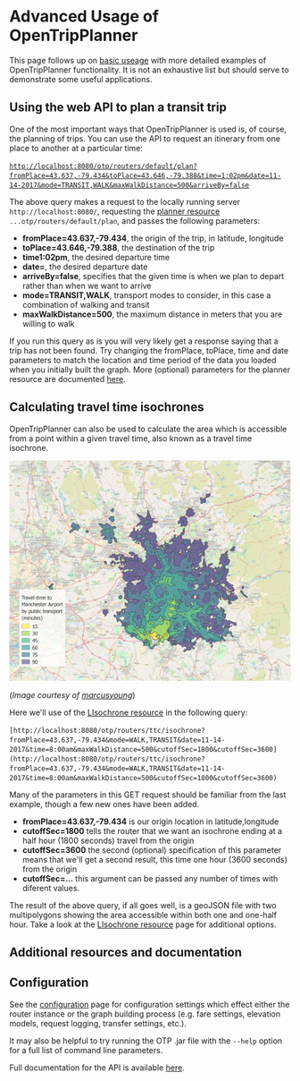 # Advanced Usage of OpenTripPlanner
This page follows up on [basic useage](Basic-Useage.md) with more detailed examples of OpenTripPlanner functionality. It is not an exhaustive list but should serve to demonstrate some useful applications. 


## Using the web API to plan a transit trip
One of the most important ways that OpenTripPlanner is used is, of course, the planning of trips. You can use the API to request an itinerary from one place to another at a particular time:

[`http://localhost:8080/otp/routers/default/plan?fromPlace=43.637,-79.434&toPlace=43.646,-79.388&time=1:02pm&date=11-14-2017&mode=TRANSIT,WALK&maxWalkDistance=500&arriveBy=false`](http://localhost:8080/otp/routers/default/plan?fromPlace=43.637,-79.434&toPlace=43.646,-79.388&time=1:02pm&date=11-14-2017&mode=TRANSIT,WALK&maxWalkDistance=500&arriveBy=false)

The above query makes a request to the locally running server `http://localhost:8080/`, requesting the [planner resource](http://dev.opentripplanner.org/apidoc/1.0.0/resource_PlannerResource.html) `...otp/routers/default/plan`, and passes the following parameters:

- **fromPlace=43.637,-79.434**, the origin of the trip, in latitude, longitude
- **toPlace=43.646,-79.388**, the destination of the trip
- **time1:02pm**, the desired departure time
- **date=**, the desired departure date
- **arriveBy=false**, specifies that the given time is when we plan to depart rather than when we want to arrive
- **mode=TRANSIT,WALK**, transport modes to consider, in this case a combination of walking and transit
- **maxWalkDistance=500**, the maximum distance in meters that you are willing to walk

If you run this query as is you will very likely get a response saying that a trip has not been found. Try changing the fromPlace, toPlace, time and date parameters to match the location and time period of the data you loaded when you initially built the graph. More (optional) parameters for the planner resource are documented [here](http://dev.opentripplanner.org/apidoc/1.0.0/resource_PlannerResource.html). 


## Calculating travel time isochrones
OpenTripPlanner can also be used to calculate the area which is accessible from a point within a given travel time, also known as a travel time isochrone. 

![example of a set of travel time isochrones](example-isochrone.png "")

(_Image courtesy of [marcusyoung](https://github.com/marcusyoung)_)

Here we'll use of the [LIsochrone resource](http://dev.opentripplanner.org/apidoc/1.0.0/resource_LIsochrone.html) in the following query:

`[http://localhost:8080/otp/routers/ttc/isochrone?fromPlace=43.637,-79.434&mode=WALK,TRANSIT&date=11-14-2017&time=8:00am&maxWalkDistance=500&cutoffSec=1800&cutoffSec=3600](http://localhost:8080/otp/routers/ttc/isochrone?fromPlace=43.637,-79.434&mode=WALK,TRANSIT&date=11-14-2017&time=8:00am&maxWalkDistance=500&cutoffSec=1800&cutoffSec=3600)`

Many of the parameters in this GET request should be familiar from the last example, though a few new ones have been added.

- **fromPlace=43.637,-79.434** is our origin location in latitude,longitude
- **cutoffSec=1800** tells the router that we want an isochrone ending at a half hour (1800 seconds) travel from the origin
- **cutoffSec=3600** the second (optional) specification of this parameter means that we'll get a second result, this time one hour (3600 seconds) from the origin
- **cutoffSec=...** this argument can be passed any number of times with diferent values. 

The result of the above query, if all goes well, is a geoJSON file with two multipolygons showing the area accessible within both one and one-half hour. Take a look at the [LIsochrone resource](http://dev.opentripplanner.org/apidoc/1.0.0/resource_LIsochrone.html) page for additional options. 

## Additional resources and documentation

## Configuration
See the [configuration](Configuration) page for configuration settings which effect either the router instance or the graph building process (e.g. fare settings, elevation models, request logging, transfer settings, etc.). 

It may also be helpful to try running the OTP .jar file with the `--help` option for a full list of command line parameters. 

Full documentation for the API is available [here](http://dev.opentripplanner.org/apidoc/1.0.0/index.html#resources).
